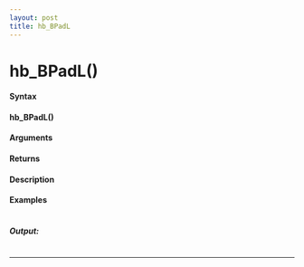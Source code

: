 ```yaml
---
layout: post
title: hb_BPadL
---
```


# hb_BPadL()


#### Syntax

#### hb_BPadL()

#### Arguments

#### Returns

#### Description

#### Examples

```

```

##### Output:

```

```

---